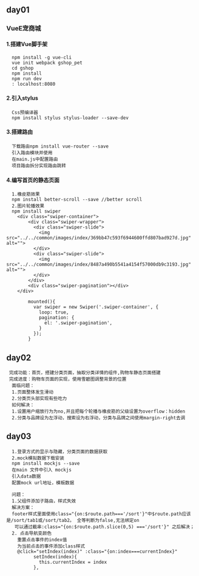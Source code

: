 ## day01
### VueE宠商城
#### 1.搭建Vue脚手架
      npm install -g vue-cli   
      vue init webpack gshop_pet  
      cd gshop  
      npm install
      npm run dev
      : localhost:8080
#### 2.引入stylus
      Css预编译器
      npm install stylus stylus-loader --save-dev    
#### 3.搭建路由
      下载路由npm install vue-router --save
      引入路由模块并使用
      在main.js中配置路由
      项目路由拆分实现路由跳转
#### 4.编写首页的静态页面
      1.橡皮筋效果
      npm install better-scroll --save //better scroll
      2.图片轮播效果
      npm install swiper
        <div class="swiper-container">
            <div class="swiper-wrapper">
              <div class="swiper-slide">
                <img src="../../common/images/index/369bb47c593f6944600ffd807bad927d.jpg" alt="">
              </div>
              <div class="swiper-slide">
                <img src="../../common/images/index/8487a490b5541a4154f57000db9c3193.jpg" alt="">
              </div>
            </div>
            <div class="swiper-pagination"></div>
        </div>

            mounted(){
              var swiper = new Swiper('.swiper-container', {
                loop: true,
                pagination: {
                  el: '.swiper-pagination',
                }
              });
            }
## day02
     完成功能：首页，搭建分类页面，抽取分类详情的组件,购物车静态页面搭建
     完成进度：购物车页面的实现，使用雪碧图调整背景的位置
      面临问题：
      1.页面整体发生滑动
      2.分类页头部实现有些吃力
      如何解决：
      1.设置用户缩放行为为no,并且把每个轮播与橡皮筋的父级设置为overflow：hidden
      2.分类与品牌设为左浮动，搜索设为右浮动，分类与品牌之间使用margin-right去调
## day03
      1.登录方式的显示与隐藏，分类页面的数据获取
      2.mock模拟数据下载安装
      npm install mockjs --save
      在main 文件中引入 mockjs
      引入data数据
      配置mock url地址，模板数据
      
      问题：
      1.父组件添加子路由，样式失效
      解决方案：
      footer样式里面使用class="{on:$route.path==='/sort'}"中$route.path应该是/sort/tab1或/sort/tab2。 全等判断为false,无法绑定on
       可以通过截串:class="{on:$route.path.slice(0,5) ==='/sort'}" 之后解决；
      2. 点击导航变颜色
        重置点击事件的index值
        为当前点击的事件添加class样式
        @click="setIndex(index)" :class="{on:index===currentIndex}"
              setIndex(index){
                this.currentIndex = index
              },

